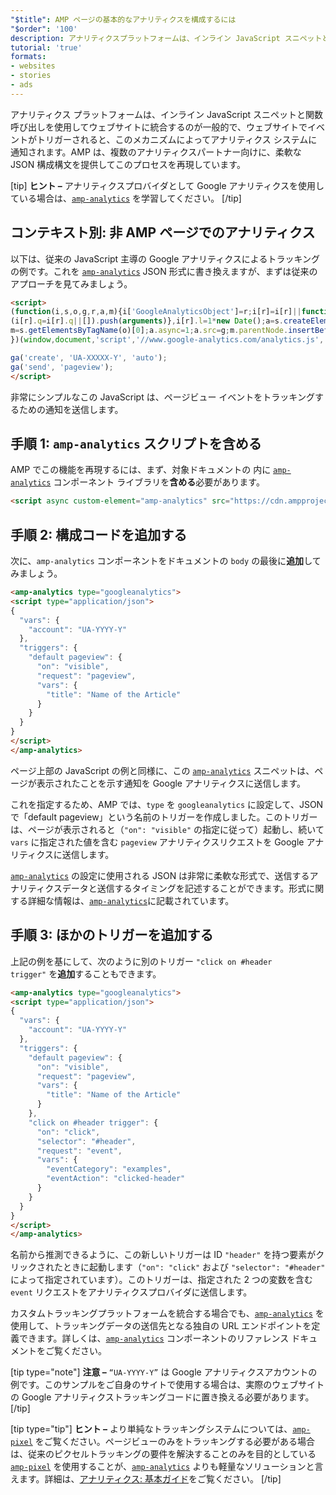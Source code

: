 ```yaml
---
"$title": AMP ページの基本的なアナリティクスを構成するには
"$order": '100'
description: アナリティクスプラットフォームは、インライン JavaScript スニペットと関数呼び出しを使用してウェブサイトに統合されるのが一般的で、これによりイベントがトリガされ、アナリティクスシステムにイベントが送り返されます。
tutorial: 'true'
formats:
- websites
- stories
- ads
---
```


アナリティクス プラットフォームは、インライン JavaScript スニペットと関数呼び出しを使用してウェブサイトに統合するのが一般的で、ウェブサイトでイベントがトリガーされると、このメカニズムによってアナリティクス システムに通知されます。AMP は、複数のアナリティクスパートナー向けに、柔軟な JSON 構成構文を提供してこのプロセスを再現しています。

[tip] **ヒント –** アナリティクスプロバイダとして Google アナリティクスを使用している場合は、[`amp-analytics`](../../../documentation/components/reference/amp-analytics.md) を学習してください。 [/tip]

## コンテキスト別: 非 AMP ページでのアナリティクス

以下は、従来の JavaScript 主導の Google アナリティクスによるトラッキングの例です。これを [`amp-analytics`](../../../documentation/components/reference/amp-analytics.md) JSON 形式に書き換えますが、まずは従来のアプローチを見てみましょう。

```html
<script>
(function(i,s,o,g,r,a,m){i['GoogleAnalyticsObject']=r;i[r]=i[r]||function(){
(i[r].q=i[r].q||[]).push(arguments)},i[r].l=1*new Date();a=s.createElement(o),
m=s.getElementsByTagName(o)[0];a.async=1;a.src=g;m.parentNode.insertBefore(a,m)
})(window,document,'script','//www.google-analytics.com/analytics.js','ga');

ga('create', 'UA-XXXXX-Y', 'auto');
ga('send', 'pageview');
</script>
```

非常にシンプルなこの JavaScript は、ページビュー イベントをトラッキングするための通知を送信します。

## 手順 1: `amp-analytics` スクリプトを含める

AMP でこの機能を再現するには、まず、対象ドキュメントの <code><head></code> 内に [`amp-analytics`](../../../documentation/components/reference/amp-analytics.md) コンポーネント ライブラリを<strong>含める</strong>必要があります。

```html
<script async custom-element="amp-analytics" src="https://cdn.ampproject.org/v0/amp-analytics-0.1.js"></script>
```

## 手順 2: 構成コードを追加する

次に、<a><code>amp-analytics</code></a> コンポーネントをドキュメントの `body` の最後に<strong>追加</strong>してみましょう。

```html
<amp-analytics type="googleanalytics">
<script type="application/json">
{
  "vars": {
    "account": "UA-YYYY-Y"
  },
  "triggers": {
    "default pageview": {
      "on": "visible",
      "request": "pageview",
      "vars": {
        "title": "Name of the Article"
      }
    }
  }
}
</script>
</amp-analytics>
```

ページ上部の JavaScript の例と同様に、この [`amp-analytics`](../../../documentation/components/reference/amp-analytics.md) スニペットは、ページが表示されたことを示す通知を Google アナリティクスに送信します。

これを指定するため、AMP では、`type` を `googleanalytics` に設定して、JSON で「default pageview」という名前のトリガーを作成しました。このトリガーは、ページが表示されると（`"on": "visible"` の指定に従って）起動し、続いて `vars` に指定された値を含む `pageview` アナリティクスリクエストを Google アナリティクスに送信します。

[`amp-analytics`](../../../documentation/components/reference/amp-analytics.md) の設定に使用される JSON は非常に柔軟な形式で、送信するアナリティクスデータと送信するタイミングを記述することができます。形式に関する詳細な情報は、[`amp-analytics`](../../../documentation/components/reference/amp-analytics.md)に記載されています。

## 手順 3: ほかのトリガーを追加する

上記の例を基にして、次のように別のトリガー <code>"click on #header trigger"</code> を<strong>追加</strong>することもできます。

```html
<amp-analytics type="googleanalytics">
<script type="application/json">
{
  "vars": {
    "account": "UA-YYYY-Y"
  },
  "triggers": {
    "default pageview": {
      "on": "visible",
      "request": "pageview",
      "vars": {
        "title": "Name of the Article"
      }
    },
    "click on #header trigger": {
      "on": "click",
      "selector": "#header",
      "request": "event",
      "vars": {
        "eventCategory": "examples",
        "eventAction": "clicked-header"
      }
    }
  }
}
</script>
</amp-analytics>
```

名前から推測できるように、この新しいトリガーは ID `"header"` を持つ要素がクリックされたときに起動します（`"on": "click"` および `"selector": "#header"` によって指定されています）。このトリガーは、指定された 2 つの変数を含む `event` リクエストをアナリティクスプロバイダに送信します。

カスタムトラッキングプラットフォームを統合する場合でも、[`amp-analytics`](../../../documentation/components/reference/amp-analytics.md) を使用して、トラッキングデータの送信先となる独自の URL エンドポイントを定義できます。詳しくは、[`amp-analytics`](../../../documentation/components/reference/amp-analytics.md) コンポーネントのリファレンス ドキュメントをご覧ください。

[tip type="note"] **注意 –**  `“UA-YYYY-Y”` は Google アナリティクスアカウントの例です。このサンプルをご自身のサイトで使用する場合は、実際のウェブサイトの Google アナリティクストラッキングコードに置き換える必要があります。 [/tip]

[tip type="tip"] **ヒント –** より単純なトラッキングシステムについては、[`amp-pixel`](../../../documentation/components/reference/amp-pixel.md) をご覧ください。ページビューのみをトラッキングする必要がある場合は、従来のピクセルトラッキングの要件を解決することのみを目的としている [`amp-pixel`](../../../documentation/components/reference/amp-pixel.md) を使用することが、[`amp-analytics`](../../../documentation/components/reference/amp-analytics.md) よりも軽量なソリューションと言えます。詳細は、[アナリティクス: 基本ガイド](../../../documentation/guides-and-tutorials/optimize-measure/configure-analytics/analytics_basics.md)をご覧ください。 [/tip]
